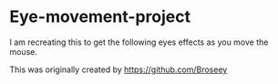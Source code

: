 # Eye-movement-project

I am recreating this to get the following eyes effects as you move the mouse.

This was originally created by https://github.com/Broseey